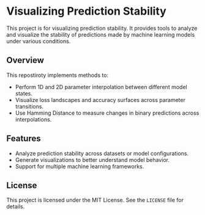 # Visualizing Prediction Stability

This project is for visualizing prediction stability. It provides tools to analyze and visualize the stability of predictions made by machine learning models under various conditions.

## Overview
This repostiroty implements methods to:
- Perform 1D and 2D parameter interpolation between different model states. 
- Visualize loss landscapes and accuracy surfaces across parameter transitions. 
- Use Hamming Distance to measure changes in binary predictions across interpolations. 

## Features
- Analyze prediction stability across datasets or model configurations.
- Generate visualizations to better understand model behavior.
- Support for multiple machine learning frameworks.

## License
This project is licensed under the MIT License. See the `LICENSE` file for details.


